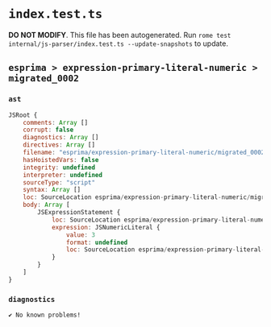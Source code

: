 # `index.test.ts`

**DO NOT MODIFY**. This file has been autogenerated. Run `rome test internal/js-parser/index.test.ts --update-snapshots` to update.

## `esprima > expression-primary-literal-numeric > migrated_0002`

### `ast`

```javascript
JSRoot {
	comments: Array []
	corrupt: false
	diagnostics: Array []
	directives: Array []
	filename: "esprima/expression-primary-literal-numeric/migrated_0002/input.js"
	hasHoistedVars: false
	integrity: undefined
	interpreter: undefined
	sourceType: "script"
	syntax: Array []
	loc: SourceLocation esprima/expression-primary-literal-numeric/migrated_0002/input.js 1:0-1:1
	body: Array [
		JSExpressionStatement {
			loc: SourceLocation esprima/expression-primary-literal-numeric/migrated_0002/input.js 1:0-1:1
			expression: JSNumericLiteral {
				value: 3
				format: undefined
				loc: SourceLocation esprima/expression-primary-literal-numeric/migrated_0002/input.js 1:0-1:1
			}
		}
	]
}
```

### `diagnostics`

```
✔ No known problems!

```
